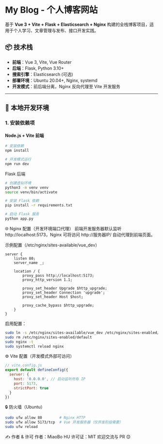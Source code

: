 # My Blog - 个人博客网站

基于 **Vue 3 + Vite + Flask + Elasticsearch + Nginx** 构建的全栈博客项目，适用于个人学习、文章管理与发布、接口开发实践。

## 📦 技术栈

- **前端**：Vue 3, Vite, Vue Router
- **后端**：Flask, Python 3.10+
- **搜索引擎**：Elasticsearch (可选)
- **部署环境**：Ubuntu 20.04+, Nginx, systemd
- **开发模式**：前后端分离，Nginx 反向代理至 Vite 开发服务

---

## 🧪 本地开发环境

### 1. 安装依赖项

#### Node.js + Vite 前端

```bash
# 安装依赖
npm install

# 开发模式运行
npm run dev
```

Flask 后端
```bash
# 创建虚拟环境
python3 -m venv venv
source venv/bin/activate

# 安装 Flask 依赖
pip install -r requirements.txt

# 启动 Flask 服务
python app.py
```

🌐 Nginx 配置（开发环境端口代理）
前端开发服务器默认监听 http://localhost:5173，Nginx 可将访问 http://服务器IP/ 自动代理到前端页面。

示例配置（/etc/nginx/sites-available/vue_dev）
```nginx
server {
    listen 80;
    server_name _;

    location / {
        proxy_pass http://localhost:5173;
        proxy_http_version 1.1;

        proxy_set_header Upgrade $http_upgrade;
        proxy_set_header Connection 'upgrade';
        proxy_set_header Host $host;

        proxy_cache_bypass $http_upgrade;
    }
}
```
启用配置：
```bash
sudo ln -s /etc/nginx/sites-available/vue_dev /etc/nginx/sites-enabled/
sudo rm /etc/nginx/sites-enabled/default
sudo nginx -t
sudo systemctl reload nginx
```

⚙️ Vite 配置（开发模式外部可访问）
```js
// vite.config.js
export default defineConfig({
  server: {
    host: '0.0.0.0', // 启动监听所有 IP
    port: 5173,
    strictPort: true
  }
})
```

🔒 防火墙（Ubuntu）
```bash
sudo ufw allow 80        # Nginx HTTP
sudo ufw allow 5173/tcp  # Vue 开发服务器（仅开发阶段需要）
sudo ufw reload
```

✍️ 作者 & 许可
作者：MiaoBo HU
许可证：MIT
欢迎交流与 PR 😊